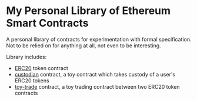# My Personal Library of Ethereum Smart Contracts

A personal library of contracts for experimentation with formal specification. Not to be relied on for anything at all, not even to be interesting.

Library includes:
- [ERC20](erc20/) token contract
- [custodian](custodian/) contract, a toy contract which takes custody of a user's ERC20 tokens
- [toy-trade](toy-trade/) contract, a toy trading contract between two ERC20 token contracts